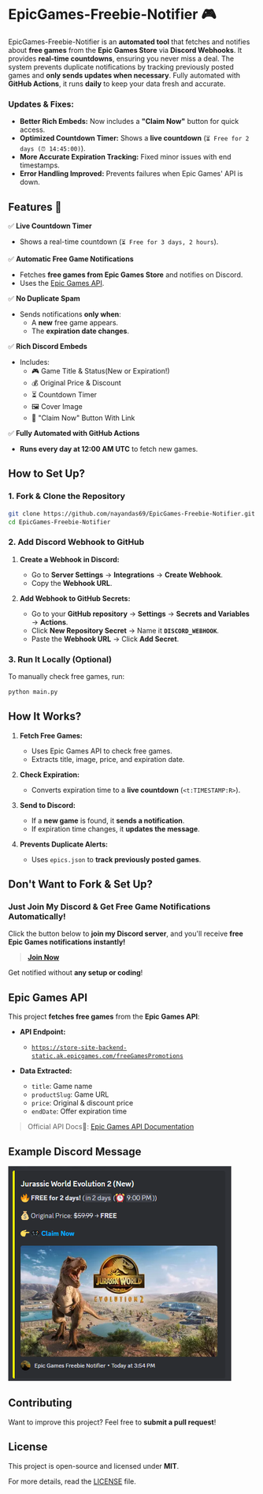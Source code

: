 # EpicGames-Freebie-Notifier 🎮 

EpicGames-Freebie-Notifier is an **automated tool** that fetches and notifies about **free games** from the **Epic Games Store** via **Discord Webhooks**. It provides **real-time countdowns**, ensuring you never miss a deal. The system prevents duplicate notifications by tracking previously posted games and **only sends updates when necessary**. Fully automated with **GitHub Actions**, it runs **daily** to keep your data fresh and accurate.  


### Updates & Fixes:  
- **Better Rich Embeds:** Now includes a **"Claim Now"** button for quick access.  
- **Optimized Countdown Timer:** Shows a **live countdown** (`⏳ Free for 2 days (⏰ 14:45:00)`).  
- **More Accurate Expiration Tracking:** Fixed minor issues with end timestamps.  
- **Error Handling Improved:** Prevents failures when Epic Games' API is down.  


## Features 📌  

✅ **Live Countdown Timer**  
- Shows a real-time countdown (`⏳ Free for 3 days, 2 hours`).  

✅ **Automatic Free Game Notifications**  
- Fetches **free games from Epic Games Store** and notifies on Discord.  
- Uses the [Epic Games API](https://store-site-backend-static.ak.epicgames.com/freeGamesPromotions).  

✅ **No Duplicate Spam**  
- Sends notifications **only when**:  
  - A **new** free game appears.  
  - The **expiration date changes**.  

✅ **Rich Discord Embeds**  
- Includes:  
  - 🎮 Game Title & Status(New or Expiration!)  
  - 💰 Original Price & Discount  
  - ⏳ Countdown Timer  
  - 🖼️ Cover Image  
  - 🎯 "Claim Now" Button With Link

✅ **Fully Automated with GitHub Actions**  
- **Runs every day at 12:00 AM UTC** to fetch new games.  


## How to Set Up? 

### 1. Fork & Clone the Repository  
```bash
git clone https://github.com/nayandas69/EpicGames-Freebie-Notifier.git
cd EpicGames-Freebie-Notifier
```

### 2. Add Discord Webhook to GitHub  
1. **Create a Webhook in Discord:**  
   - Go to **Server Settings** → **Integrations** → **Create Webhook**.  
   - Copy the **Webhook URL**.  

2. **Add Webhook to GitHub Secrets:**  
   - Go to your **GitHub repository** → **Settings** → **Secrets and Variables** → **Actions**.  
   - Click **New Repository Secret** → Name it **`DISCORD_WEBHOOK`**.  
   - Paste the **Webhook URL** → Click **Add Secret**.  

### 3. Run It Locally (Optional)  
To manually check free games, run:  
```bash
python main.py
```


## How It Works? 

1. **Fetch Free Games:**  
   - Uses Epic Games API to check free games.  
   - Extracts title, image, price, and expiration date.  

2. **Check Expiration:**  
   - Converts expiration time to a **live countdown** (`<t:TIMESTAMP:R>`).  

3. **Send to Discord:**  
   - If a **new game** is found, it **sends a notification**.  
   - If expiration time changes, it **updates the message**.  

4. **Prevents Duplicate Alerts:**  
   - Uses `epics.json` to **track previously posted games**.  


## Don't Want to Fork & Set Up?  

### Just Join My Discord & Get Free Game Notifications Automatically!  
Click the button below to **join my Discord server**, and you'll receive **free Epic Games notifications instantly!**  

> **[Join Now](https://discord.gg/skHyssu)**  

Get notified without **any setup or coding**!  


## Epic Games API  

This project **fetches free games** from the **Epic Games API**:  

- **API Endpoint:**  
  - [`https://store-site-backend-static.ak.epicgames.com/freeGamesPromotions`](https://store-site-backend-static.ak.epicgames.com/freeGamesPromotions)  

- **Data Extracted:**  
  - `title`: Game name  
  - `productSlug`: Game URL  
  - `price`: Original & discount price  
  - `endDate`: Offer expiration time  

> Official API Docs📄: [Epic Games API Documentation](https://dev.epicgames.com/docs)  


## Example Discord Message  

<img src="img/Demo1.png" alt="Example Discord Message" width="453" height="435"> 


## Contributing  

Want to improve this project? Feel free to **submit a pull request**!  


## License

This project is open-source and licensed under **MIT**.  

For more details, read the [LICENSE](LICENSE) file.  